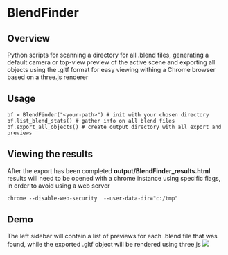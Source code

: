 # BlendFinder

## Overview
Python scripts for scanning a directory for all .blend files, generating a default camera or top-view preview of the active scene and exporting all objects using the .gltf format for easy viewing withing a Chrome browser based on a three.js renderer

## Usage
```
bf = BlendFinder("<your-path>") # init with your chosen directory
bf.list_blend_stats() # gather info on all blend files
bf.export_all_objects() # create output directory with all export and previews
```

## Viewing the results
After the export has been completed **output/BlendFinder_results.html** results will need to be opened with a chrome instance using specific flags, in order to avoid using a web server
```
chrome --disable-web-security  --user-data-dir="c:/tmp"
```

## Demo
The left sidebar will contain a list of previews for each .blend file that was found, while the exported .gltf object will be rendered using three.js
<img src="demo/animation.gif">
